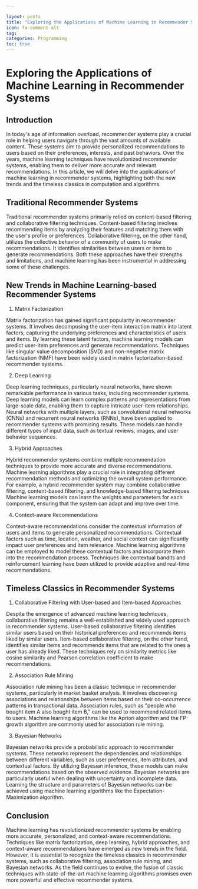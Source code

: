 ```yaml
---

layout: posts
title: "Exploring the Applications of Machine Learning in Recommender Systems"
icon: fa-comment-alt
tag:      
categories: Programming
toc: true
---
```




# Exploring the Applications of Machine Learning in Recommender Systems

## Introduction

In today's age of information overload, recommender systems play a crucial role in helping users navigate through the vast amounts of available content. These systems aim to provide personalized recommendations to users based on their preferences, interests, and past behaviors. Over the years, machine learning techniques have revolutionized recommender systems, enabling them to deliver more accurate and relevant recommendations. In this article, we will delve into the applications of machine learning in recommender systems, highlighting both the new trends and the timeless classics in computation and algorithms.

## Traditional Recommender Systems

Traditional recommender systems primarily relied on content-based filtering and collaborative filtering techniques. Content-based filtering involves recommending items by analyzing their features and matching them with the user's profile or preferences. Collaborative filtering, on the other hand, utilizes the collective behavior of a community of users to make recommendations. It identifies similarities between users or items to generate recommendations. Both these approaches have their strengths and limitations, and machine learning has been instrumental in addressing some of these challenges.

## New Trends in Machine Learning-based Recommender Systems

1. Matrix Factorization

Matrix factorization has gained significant popularity in recommender systems. It involves decomposing the user-item interaction matrix into latent factors, capturing the underlying preferences and characteristics of users and items. By learning these latent factors, machine learning models can predict user-item preferences and generate recommendations. Techniques like singular value decomposition (SVD) and non-negative matrix factorization (NMF) have been widely used in matrix factorization-based recommender systems.

2. Deep Learning

Deep learning techniques, particularly neural networks, have shown remarkable performance in various tasks, including recommender systems. Deep learning models can learn complex patterns and representations from large-scale data, enabling them to capture intricate user-item relationships. Neural networks with multiple layers, such as convolutional neural networks (CNNs) and recurrent neural networks (RNNs), have been applied to recommender systems with promising results. These models can handle different types of input data, such as textual reviews, images, and user behavior sequences.

3. Hybrid Approaches

Hybrid recommender systems combine multiple recommendation techniques to provide more accurate and diverse recommendations. Machine learning algorithms play a crucial role in integrating different recommendation methods and optimizing the overall system performance. For example, a hybrid recommender system may combine collaborative filtering, content-based filtering, and knowledge-based filtering techniques. Machine learning models can learn the weights and parameters for each component, ensuring that the system can adapt and improve over time.

4. Context-aware Recommendations

Context-aware recommendations consider the contextual information of users and items to generate personalized recommendations. Contextual factors such as time, location, weather, and social context can significantly impact user preferences and item relevance. Machine learning algorithms can be employed to model these contextual factors and incorporate them into the recommendation process. Techniques like contextual bandits and reinforcement learning have been utilized to provide adaptive and real-time recommendations.

## Timeless Classics in Recommender Systems

1. Collaborative Filtering with User-based and Item-based Approaches

Despite the emergence of advanced machine learning techniques, collaborative filtering remains a well-established and widely used approach in recommender systems. User-based collaborative filtering identifies similar users based on their historical preferences and recommends items liked by similar users. Item-based collaborative filtering, on the other hand, identifies similar items and recommends items that are related to the ones a user has already liked. These techniques rely on similarity metrics like cosine similarity and Pearson correlation coefficient to make recommendations.

2. Association Rule Mining

Association rule mining has been a classic technique in recommender systems, particularly in market basket analysis. It involves discovering associations and relationships between items based on their co-occurrence patterns in transactional data. Association rules, such as "people who bought item A also bought item B," can be used to recommend related items to users. Machine learning algorithms like the Apriori algorithm and the FP-growth algorithm are commonly used for association rule mining.

3. Bayesian Networks

Bayesian networks provide a probabilistic approach to recommender systems. These networks represent the dependencies and relationships between different variables, such as user preferences, item attributes, and contextual factors. By utilizing Bayesian inference, these models can make recommendations based on the observed evidence. Bayesian networks are particularly useful when dealing with uncertainty and incomplete data. Learning the structure and parameters of Bayesian networks can be achieved using machine learning algorithms like the Expectation-Maximization algorithm.

## Conclusion

Machine learning has revolutionized recommender systems by enabling more accurate, personalized, and context-aware recommendations. Techniques like matrix factorization, deep learning, hybrid approaches, and context-aware recommendations have emerged as new trends in the field. However, it is essential to recognize the timeless classics in recommender systems, such as collaborative filtering, association rule mining, and Bayesian networks. As the field continues to evolve, the fusion of classic techniques with state-of-the-art machine learning algorithms promises even more powerful and effective recommender systems.